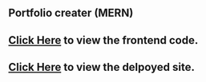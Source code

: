 ## Portfolio creater (MERN)

## [Click Here](https://github.com/AKRaavanan/Dynamic-Portfolio) to view the frontend code.

## [Click Here](https://dynamic-portfolio-creater.netlify.app/) to view the delpoyed site.
